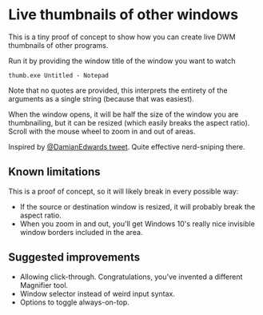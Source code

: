 # Live thumbnails of other windows

This is a tiny proof of concept to show how you can create live DWM thumbnails
of other programs.

Run it by providing the window title of the window you want to watch

```
thumb.exe Untitled - Notepad
```

Note that no quotes are provided, this interprets the entirety of the 
arguments as a single string (because that was easiest).

When the window opens, it will be half the size of the window you are
thumbnailing, but it can be resized (which easily breaks the aspect ratio).
Scroll with the mouse wheel to zoom in and out of areas.

Inspired by [@DamianEdwards tweet](https://twitter.com/DamianEdwards/status/1353086983975825409).
Quite effective nerd-sniping there.

## Known limitations

This is a proof of concept, so it will likely break in every possible way:

- If the source or destination window is resized, it will probably break 
  the aspect ratio.
- When you zoom in and out, you'll get Windows 10's really nice invisible
  window borders included in the area.
  
## Suggested improvements

- Allowing click-through. Congratulations, you've invented a different Magnifier
  tool.
- Window selector instead of weird input syntax.
- Options to toggle always-on-top.